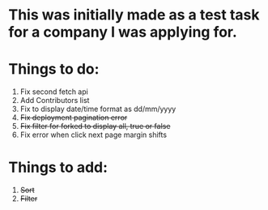 # This was initially made as a test task for a company I was applying for.

# Things to do:

1. Fix second fetch api
2. Add Contributors list
3. Fix to display date/time format as dd/mm/yyyy
4. ~~Fix deployment pagination error~~
5. ~~Fix filter for forked to display all, true or false~~
6. Fix error when click next page margin shifts

# Things to add:

1. ~~Sort~~
2. ~~Filter~~
